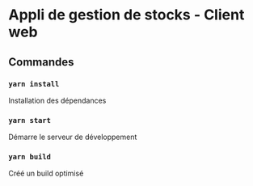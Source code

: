 # Appli de gestion de stocks - Client web

## Commandes

### `yarn install`
Installation des dépendances
### `yarn start`
Démarre le serveur de développement
### `yarn build`
Créé un build optimisé
